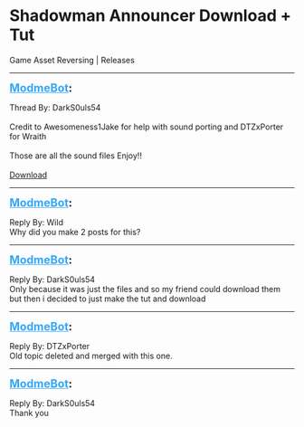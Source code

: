 # Shadowman Announcer Download + Tut
Game Asset Reversing | Releases

---
<strong style="font-size: 1.4em;"><span style="text-decoration: underline;text-decoration-color: #34a7f9;"><span style="color:#34a7f9;">ModmeBot</span></span>:</strong>

<p>Thread By: DarkS0uls54<br /> <br />Credit to Awesomeness1Jake for help with sound porting and DTZxPorter for Wraith<br /> <br />Those are all the sound files Enjoy!!<br /> <br /><a href="https://mega.nz/#!h3xXyQ6T!M8KtQJbuebwoYcpuiB7OkeqDE1cEA9SZVuni4W-3yvM">Download</a></p>

---
<strong style="font-size: 1.4em;"><span style="text-decoration: underline;text-decoration-color: #34a7f9;"><span style="color:#34a7f9;">ModmeBot</span></span>:</strong>

<p>Reply By: Wild<br />Why did you make 2 posts for this?</p>

---
<strong style="font-size: 1.4em;"><span style="text-decoration: underline;text-decoration-color: #34a7f9;"><span style="color:#34a7f9;">ModmeBot</span></span>:</strong>

<p>Reply By: DarkS0uls54<br />Only because it was just the files and so my friend could download them but then i decided to just make the tut and download</p>

---
<strong style="font-size: 1.4em;"><span style="text-decoration: underline;text-decoration-color: #34a7f9;"><span style="color:#34a7f9;">ModmeBot</span></span>:</strong>

<p>Reply By: DTZxPorter<br />Old topic deleted and merged with this one.</p>

---
<strong style="font-size: 1.4em;"><span style="text-decoration: underline;text-decoration-color: #34a7f9;"><span style="color:#34a7f9;">ModmeBot</span></span>:</strong>

<p>Reply By: DarkS0uls54<br />Thank you</p>
